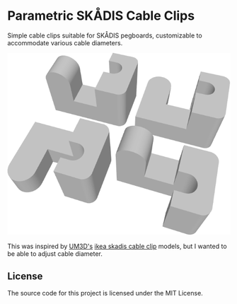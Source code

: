 # Parametric SKÅDIS Cable Clips

Simple cable clips suitable for SKÅDIS pegboards, customizable to accommodate various cable diameters.

![](./render.png)

This was inspired by [UM3D's](https://www.printables.com/@UM_1026194) [ikea skadis cable clip](https://www.printables.com/model/1098062-ikea-skadis-cable-clip) models, but I wanted to be able to adjust cable diameter.

## License

The source code for this project is licensed under the MIT License.
